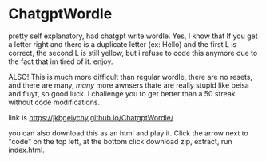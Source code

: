 # ChatgptWordle
pretty self explanatory, had chatgpt write wordle.
Yes, I know that If you get a letter right and there is a duplicate letter (ex: Hello) and the first L is correct, the second L is still yellow, but i refuse to code this anymore due to the fact that im tired of it. enjoy.

ALSO! This is much more difficult than regular wordle, there are no resets, and there are many, _many_ more awnsers thate are really stupid like beisa and fluyt, so good luck. i challenge you to get better than a 50 streak without code modifications.


link is https://jkbgeiychy.github.io/ChatgptWordle/

you can also download this as an html and play it. Click the arrow next to "code" on the top left, at the bottom click download zip, extract, run index.html.
